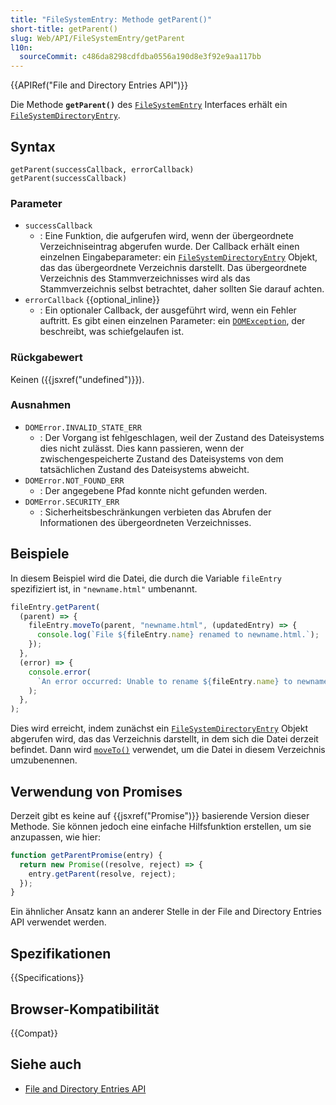 ```yaml
---
title: "FileSystemEntry: Methode getParent()"
short-title: getParent()
slug: Web/API/FileSystemEntry/getParent
l10n:
  sourceCommit: c486da8298cdfdba0556a190d8e3f92e9aa117bb
---
```


{{APIRef("File and Directory Entries API")}}

Die Methode **`getParent()`** des [`FileSystemEntry`](/de/docs/Web/API/FileSystemEntry) Interfaces erhält ein
[`FileSystemDirectoryEntry`](/de/docs/Web/API/FileSystemDirectoryEntry).

## Syntax

```js-nolint
getParent(successCallback, errorCallback)
getParent(successCallback)
```

### Parameter

- `successCallback`
  - : Eine Funktion, die aufgerufen wird, wenn der übergeordnete Verzeichniseintrag abgerufen wurde. Der
    Callback erhält einen einzelnen Eingabeparameter: ein [`FileSystemDirectoryEntry`](/de/docs/Web/API/FileSystemDirectoryEntry)
    Objekt, das das übergeordnete Verzeichnis darstellt. Das übergeordnete Verzeichnis des Stammverzeichnisses wird
    als das Stammverzeichnis selbst betrachtet, daher sollten Sie darauf achten.
- `errorCallback` {{optional_inline}}
  - : Ein optionaler Callback, der ausgeführt wird, wenn ein Fehler auftritt. Es gibt einen einzelnen
    Parameter: ein [`DOMException`](/de/docs/Web/API/DOMException), der beschreibt, was schiefgelaufen ist.

### Rückgabewert

Keinen ({{jsxref("undefined")}}).

### Ausnahmen

- `DOMError.INVALID_STATE_ERR`
  - : Der Vorgang ist fehlgeschlagen, weil der Zustand des Dateisystems dies nicht zulässt. Dies kann
    passieren, wenn der zwischengespeicherte Zustand des Dateisystems von dem tatsächlichen Zustand
    des Dateisystems abweicht.
- `DOMError.NOT_FOUND_ERR`
  - : Der angegebene Pfad konnte nicht gefunden werden.
- `DOMError.SECURITY_ERR`
  - : Sicherheitsbeschränkungen verbieten das Abrufen der Informationen des übergeordneten Verzeichnisses.

## Beispiele

In diesem Beispiel wird die Datei, die durch die Variable `fileEntry` spezifiziert ist, in
`"newname.html"` umbenannt.

```js
fileEntry.getParent(
  (parent) => {
    fileEntry.moveTo(parent, "newname.html", (updatedEntry) => {
      console.log(`File ${fileEntry.name} renamed to newname.html.`);
    });
  },
  (error) => {
    console.error(
      `An error occurred: Unable to rename ${fileEntry.name} to newname.html.`,
    );
  },
);
```

Dies wird erreicht, indem zunächst ein [`FileSystemDirectoryEntry`](/de/docs/Web/API/FileSystemDirectoryEntry)
Objekt abgerufen wird, das das Verzeichnis darstellt, in dem sich die Datei derzeit befindet. Dann
wird [`moveTo()`](/de/docs/Web/API/FileSystemEntry/moveTo) verwendet, um die Datei in diesem
Verzeichnis umzubenennen.

## Verwendung von Promises

Derzeit gibt es keine auf {{jsxref("Promise")}} basierende Version dieser Methode. Sie können
jedoch eine einfache Hilfsfunktion erstellen, um sie anzupassen, wie hier:

```js
function getParentPromise(entry) {
  return new Promise((resolve, reject) => {
    entry.getParent(resolve, reject);
  });
}
```

Ein ähnlicher Ansatz kann an anderer Stelle in der File and Directory Entries API verwendet werden.

## Spezifikationen

{{Specifications}}

## Browser-Kompatibilität

{{Compat}}

## Siehe auch

- [File and Directory Entries API](/de/docs/Web/API/File_and_Directory_Entries_API)
